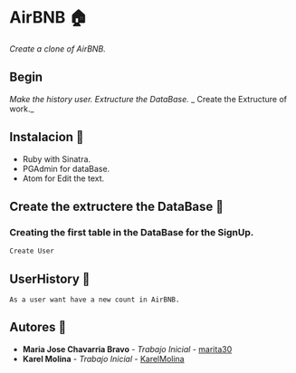 # AirBNB 🏠
_Create a clone of AirBNB._

## Begin 
_Make the history user._
_Extructure the DataBase._
_ Create the Extructure of work._

## Instalacion 🔧
* Ruby with Sinatra.
* PGAdmin for dataBase.
* Atom for Edit the text.

## Create the extructere the DataBase 🔩
### Creating the first table in the DataBase for the SignUp.
```
Create User 
```
## UserHistory 📌
```
As a user want have a new count in AirBNB.
```
##  Autores 👥 
* **Maria Jose Chavarria Bravo** - *Trabajo Inicial* - [marita30](https://github.com/marita30/MakesrBNB)
* **Karel Molina** - *Trabajo Inicial* - [KarelMolina](https://github.com/karelmolina)

